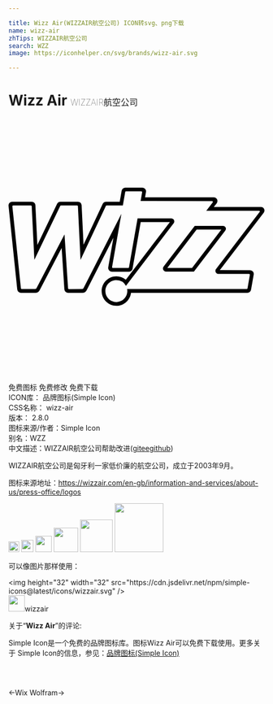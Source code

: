 ```yaml
---

title: Wizz Air(WIZZAIR航空公司) ICON转svg、png下载
name: wizz-air
zhTips: WIZZAIR航空公司
search: WZZ
image: https://iconhelper.cn/svg/brands/wizz-air.svg

---
```


# Wizz Air  <small style="font-size: 60%;font-weight: 100">WIZZAIR航空公司</small>

<div id="svg" class="svg-wrap">
<svg role="img" viewBox="0 0 24 24" xmlns="http://www.w3.org/2000/svg"><title>Wizz Air icon</title><path d="M17.6366 10.393h2.3183l-2.7457 3.5919h-2.3195zm-.1745-.351l-2.9186 3.8194c-.0699.0911-.0812.2063-.0302.308a.2977.2977 0 0 0 .2643.1658h2.6055l2.9424-3.8484a.2817.2817 0 0 0 .0277-.2926c-.0472-.0942-.1429-.1521-.2508-.1521zM9.127 8.1753a.0859.0859 0 0 1 .074-.0421h1.5203l.2184-1.2553a.0823.0823 0 0 1 .0823-.0664l1.423-.001c.0262 0 .0472.0078.0623.0248a.0904.0904 0 0 1 .0197.0682l-.1416.8122 6.69.0049c.0361 0 .062.0218.0747.0429.0078.0156.0183.0472-.0035.0768l-.6041.7888 4.9581-.0013a.0661.0661 0 0 1 .0577.0342.0535.0535 0 0 1-.0005.0583l-4.1208 5.3952c-.047.0588-.0448.2082-.0121.2718.034.0642.1515.156.2251.156l2.8984.0031a.0795.0795 0 0 1 .0623.0278.0813.0813 0 0 1 .0189.0658l-.2203 1.2607a.0823.0823 0 0 1-.0823.066H11.2994l-.1812-.001a.915.915 0 0 1 .0188.1934c0 .567-.4595 1.0269-1.0274 1.0269-.5677 0-1.0274-.4598-1.0274-1.027 0-.5673.4597-1.0266 1.0274-1.0266a1.03 1.03 0 0 1 .9012.5318l4.4943-5.8922c.0723-.1521.0362-.2066-.0027-.2964-.0288-.0677-.1372-.1373-.2556-.136h-3.146L11.297 13.93c-.0078.0361-.0423.0612-.0809.0612H9.7922a.0828.0828 0 0 1-.0628-.0283.0787.0787 0 0 1-.0184-.0658l.8732-4.9824-3.5515 6.9628a.1814.1814 0 0 1-.1578.092l-1.2097.006c-.0432 0-.0788-.0308-.0825-.0678l-.3336-5.0579-2.6239 5.0288a.182.182 0 0 1-.157.0914l-1.227-.0008c-.042 0-.0779-.031-.0814-.071L.36 8.2208a.0874.0874 0 0 1 .0208-.0639c.0148-.0148.0364-.0232.062-.0232H2.092c.045 0 .0828.0367.0828.0847l.2473 5.0088 2.4254-5.0503a.0824.0824 0 0 1 .0733-.0432l1.5034-.0064c.0415 0 .0788.0315.0812.0682l.2443 5.0474zm1.8249-1.7154a.3501.3501 0 0 0-.3447.2896l-.1812 1.0323H9.1472c-.1306 0-.2473.0704-.3137.1923l-1.8003 3.84-.1785-3.7122a.351.351 0 0 0-.3492-.3198h-1.637a.3528.3528 0 0 0-.3135.193l-1.851 3.8544-.1826-3.6977a.3504.3504 0 0 0-.35-.3497H.3506a.3533.3533 0 0 0-.2586.1092c-.0648.0712-.0977.1702-.0912.2732l.8163 7.8411a.35.35 0 0 0 .3487.3115l1.3534.0005a.4463.4463 0 0 0 .3956-.2378l2.067-3.9601.2549 3.8862a.3508.3508 0 0 0 .3479.3115l1.3434.0005a.448.448 0 0 0 .3962-.2397l2.512-4.925-.4865 2.7779a.3553.3553 0 0 0 .076.2872.3507.3507 0 0 0 .268.1245h1.5922c.1653 0 .306-.1151.343-.2812l.7659-4.3713H15.13l-4.1332 5.4092a1.3776 1.3776 0 0 0-.8842-.3198c-.7602 0-1.3807.6194-1.3807 1.3802 0 .7612.6205 1.3804 1.3807 1.3804.6984 0 1.2928-.5337 1.3731-1.2227l10.9119-.0005a.3472.3472 0 0 0 .3444-.2902l.2497-1.4206a.3526.3526 0 0 0-.0777-.2853.348.348 0 0 0-.2678-.1235l-2.8299-.0027 4.126-5.3993c.07-.1046.0765-.2308.0183-.3395a.3309.3309 0 0 0-.2942-.1788h-4.4148l.28-.3657c.0733-.1097.0806-.2432.0188-.3597-.0617-.1144-.1798-.1872-.3085-.1872h-6.44l.0883-.495a.3605.3605 0 0 0-.0815-.2884c-.0658-.0784-.1596-.1213-.265-.1213h-1.592Z"/></svg>
</div>
<detail full-name='wizz-air'></detail>

<div class="detail-page">
<p>
<span><span class="badge-success badge">免费图标</span> <span class="badge-success badge">免费修改</span>  <span class="badge-success badge">免费下载</span> </span>
<br/>
<span>
ICON库：
<span class="badge-secondary badge">品牌图标(Simple Icon)</span> 
</span>
<br/>
<span>
CSS名称：
<span class="badge-secondary badge">wizz-air</span> 
</span>

<br/>
<span>
版本：
<span class="badge-secondary badge">2.8.0</span> 
</span>
<br/>
<span>图标来源/作者：<span class="badge-light badge">Simple Icon</span></span> 
<br/>
<span>别名：<span class="badge-light badge">WZZ</span></span><br/><span class="zh-detail">中文描述：<span class="badge-primary badge">WIZZAIR航空公司</span><span class="help-link"><span>帮助改进</span>(<a href="https://gitee.com/liuwave/icon-helper/edit/master/json/brands/wizz-air.json" target="_blank" rel="noopener noreferrer">gitee</a><a href="https://github.com/liuwave/icon-helper/edit/master/json/brands/wizz-air.json" target="_blank" rel="noopener noreferrer">github</a></span>)</span><br/>
</p>
</div><div class="description description alert alert-light"><p>WIZZAIR航空公司是匈牙利一家低价廉的航空公司，成立于2003年9月。</p><p>图标来源地址：<a href="https://wizzair.com/en-gb/information-and-services/about-us/press-office/logos" target="_blank" rel="noopener noreferrer">https://wizzair.com/en-gb/information-and-services/about-us/press-office/logos</a></p></div>
<div class="alert alert-dark">
<img height="21" width="21" src="https://cdn.jsdelivr.net/npm/simple-icons@latest/icons/wizzair.svg" />
<img height="24" width="24" src="https://cdn.jsdelivr.net/npm/simple-icons@latest/icons/wizzair.svg" />
<img height="32" width="32" src="https://cdn.jsdelivr.net/npm/simple-icons@latest/icons/wizzair.svg" />
<img height="48" width="48" src="https://cdn.jsdelivr.net/npm/simple-icons@latest/icons/wizzair.svg" />
<img height="64" width="64" src="https://cdn.jsdelivr.net/npm/simple-icons@latest/icons/wizzair.svg" />
<img height="96" width="96" src="https://cdn.jsdelivr.net/npm/simple-icons@latest/icons/wizzair.svg" />

</div>
<div>
  <p>可以像图片那样使用：    
  </p>
  <div class="alert alert-primary" style="font-size: 14px">
    &lt;img height="32" width="32" src="https://cdn.jsdelivr.net/npm/simple-icons@latest/icons/wizzair.svg" /&gt;
    <copy-btn content='<img height="32" width="32" src="https://cdn.jsdelivr.net/npm/simple-icons@latest/icons/wizzair.svg" />'></copy-btn>
  </div>
  <div class="alert alert-secondary">
    <img height="32" width="32" src="https://cdn.jsdelivr.net/npm/simple-icons@latest/icons/wizzair.svg" />wizzair
    <copy-btn content="wizzair" btn-title="复制图标名称"></copy-btn>
  </div>
</div>
<div class="icon-detail__container">
<p>关于“<b>Wizz Air</b>”的评论:</p>
</div>
<Vssue title="关于“Wizz Air”的评论" />
<div><p>Simple Icon是一个免费的品牌图标库。图标Wizz Air可以免费下载使用。更多关于  Simple Icon的信息，参见：<a target="_blank" href="https://iconhelper.cn/brands.html">品牌图标(Simple Icon)</a>
</p></div>


<div style="padding:2rem 0 " class="page-nav"><p class="inner"><span class="prev">←<router-link to="/icon/wix.html">Wix</router-link></span> <span class="next"><router-link to="/icon/wolfram.html">Wolfram</router-link>→</span></p></div>
